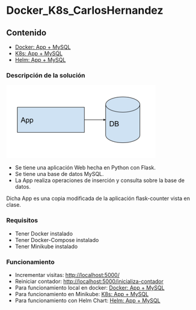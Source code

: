 # Docker_K8s_CarlosHernandez

<a name="top"></a>
## Contenido

* [Docker: App + MySQL](./Docker/Docker.md)
* [K8s: App + MySQL](./K8s/K8s.md)
* [Helm: App + MySQL](./Helm/Helm.md)

### Descripción de la solución
![](imagenes/1.png)

* Se tiene una aplicación Web hecha en Python con Flask. 
* Se tiene una base de datos MySQL. 
* La App realiza operaciones de inserción y consulta sobre la base de datos.

Dicha App es una copia modificada de la aplicación flask-counter vista en clase. 

### Requisitos
* Tener Docker instalado
* Tener Docker-Compose instalado
* Tener Minikube instalado

### Funcionamiento 
* Incrementar visitas: [http://localhost:5000/](http://localhost:5000/)
* Reiniciar contador: [http://localhost:5000/inicializa-contador](http://localhost:5000/inicializa-contador)
* Para funcionamiento local en docker: [Docker: App + MySQL](./Docker/Docker.md)
* Para funcionamiento en Minikube: [K8s: App + MySQL](./K8s/K8s.md)
* Para funcionamiento con Helm Chart: [Helm: App + MySQL](./Helm/Helm.md)
